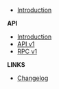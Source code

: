-   [Introduction](/)

**API**

-   [Introduction](/api.md)
-   [API v1](/api-v1.md)
-   [RPC v1](/rpc-v1.md)

**LINKS**

-   [Changelog](/changelog)

